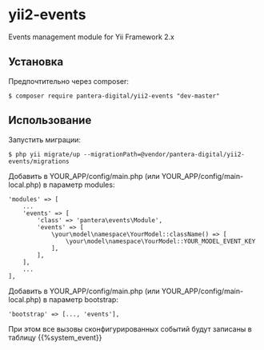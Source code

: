 # yii2-events
Events management module for Yii Framework 2.x

## Установка
Предпочтительно через composer:
```
$ composer require pantera-digital/yii2-events "dev-master"
```

## Использование
Запустить миграции:
```
$ php yii migrate/up --migrationPath=@vendor/pantera-digital/yii2-events/migrations
```

Добавить в YOUR_APP/config/main.php (или YOUR_APP/config/main-local.php) в параметр modules:
```
'modules' => [
    ...
    'events' => [
        'class' => 'pantera\events\Module',
        'events' => [
            \your\model\namespace\YourModel::className() => [
                \your\model\namespace\YourModel::YOUR_MODEL_EVENT_KEY
            ],
        ],
    ],
    ...
],
```

Добавить в YOUR_APP/config/main.php (или YOUR_APP/config/main-local.php) в параметр bootstrap:
```
'bootstrap' => [..., 'events'],
```

При этом все вызовы сконфигурированных событий будут записаны в таблицу {{%system_event}}
